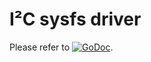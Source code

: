 # I²C sysfs driver

Please refer to [![GoDoc](https://godoc.org/github.com/maruel/dlibox/go/i2c?status.svg)](https://godoc.org/github.com/maruel/dlibox/go/i2c).


